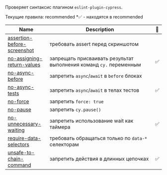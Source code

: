 Проверяет синтаксис плагином `eslint-plugin-cypress`.

Текущие правила: recommended
*✅ - находятся в recommended

| Name                                                                                                                                   | Description                                                        | 💼  |
| -------------------------------------------------------------------------------------------------------------------------------------- | ------------------------------------------------------------------ | --- |
| [assertion-before-screenshot](https://github.com/cypress-io/eslint-plugin-cypress/blob/HEAD/docs/rules/assertion-before-screenshot.md) | требовать assert перед скриншотом                                  |     |
| [no-assigning-return-values](https://github.com/cypress-io/eslint-plugin-cypress/blob/HEAD/docs/rules/no-assigning-return-values.md)   | запрещать присваивать результат выполнения команд `cy.` переменным | ✅   |
| [no-async-before](https://github.com/cypress-io/eslint-plugin-cypress/blob/HEAD/docs/rules/no-async-before.md)                         | запретить `async`/`await` в `before` блоках                        |     |
| [no-async-tests](https://github.com/cypress-io/eslint-plugin-cypress/blob/HEAD/docs/rules/no-async-tests.md)                           | запретить `async`/`await` в телах тестов                           | ✅   |
| [no-force](https://github.com/cypress-io/eslint-plugin-cypress/blob/HEAD/docs/rules/no-force.md)                                       | запретить `force: true`                                            |     |
| [no-pause](https://github.com/cypress-io/eslint-plugin-cypress/blob/HEAD/docs/rules/no-pause.md)                                       | запретить `cy.pause()`                                             |     |
| [no-unnecessary-waiting](https://github.com/cypress-io/eslint-plugin-cypress/blob/HEAD/docs/rules/no-unnecessary-waiting.md)           | запретить использование wait как таймера                           | ✅   |
| [require-data-selectors](https://github.com/cypress-io/eslint-plugin-cypress/blob/HEAD/docs/rules/require-data-selectors.md)           | требовать обращаться только по `data-*` селекторам                 |     |
| [unsafe-to-chain-command](https://github.com/cypress-io/eslint-plugin-cypress/blob/HEAD/docs/rules/unsafe-to-chain-command.md)         | запретить действия в длинных цепочках                              | ✅   |
